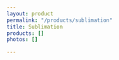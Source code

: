 ```yaml
---
layout: product
permalink: "/products/sublimation"
title: Sublimation
products: []
photos: []

---
```

